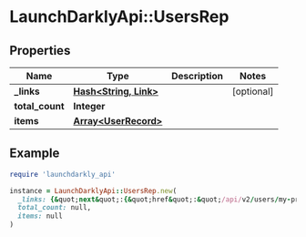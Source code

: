 # LaunchDarklyApi::UsersRep

## Properties

| Name | Type | Description | Notes |
| ---- | ---- | ----------- | ----- |
| **_links** | [**Hash&lt;String, Link&gt;**](Link.md) |  | [optional] |
| **total_count** | **Integer** |  |  |
| **items** | [**Array&lt;UserRecord&gt;**](UserRecord.md) |  |  |

## Example

```ruby
require 'launchdarkly_api'

instance = LaunchDarklyApi::UsersRep.new(
  _links: {&quot;next&quot;:{&quot;href&quot;:&quot;/api/v2/users/my-project/my-environment?after&#x3D;1647993600000&amp;limit&#x3D;20&amp;searchAfter&#x3D;my-user&quot;,&quot;type&quot;:&quot;application/json&quot;},&quot;self&quot;:{&quot;href&quot;:&quot;/api/v2/users/my-project/my-environment?after&#x3D;1647993600000&amp;limit&#x3D;20&quot;,&quot;type&quot;:&quot;application/json&quot;}},
  total_count: null,
  items: null
)
```

